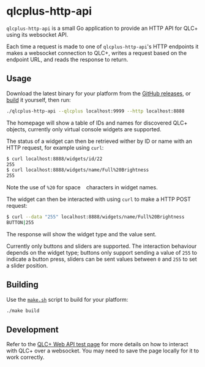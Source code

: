 # qlcplus-http-api

`qlcplus-http-api` is a small Go application to provide an HTTP API for QLC+ using its websocket API.

Each time a request is made to one of `qlcplus-http-api`'s HTTP endpoints it makes a websocket connection to QLC+,
writes a request based on the endpoint URL, and reads the response to return.

## Usage

Download the latest binary for your platform from the
[GitHub releases](https://github.com/wwwil/qlcplus-http-api/releases), or [build](#Building) it yourself, then run:

```bash
./qlcplus-http-api --qlcplus localhost:9999 --http localhost:8888
```

The homepage will show a table of IDs and names for discovered QLC+ objects, currently only virtual console widgets are
supported.

The status of a widget can then be retrieved wither by ID or name with an HTTP request, for example using `curl`:

```bash
$ curl localhost:8888/widgets/id/22
255
$ curl localhost:8888/widgets/name/Full%20Brightness
255
```

Note the use of `%20` for space ` ` characters in widget names.

The widget can then be interacted with using `curl` to make a HTTP POST request:

```bash
$ curl --data "255" localhost:8888/widgets/name/Full%20Brightness
BUTTON|255
```

The response will show the widget type and the value sent.

Currently only buttons and sliders are supported. The interaction behaviour depends on the widget type; buttons only
support sending a value of `255` to indicate a button press, sliders can be sent values between `0` and `255` to set a
slider position.

## Building

Use the [`make.sh`](./make.sh) script to build for your platform:

```bash
./make build
``` 

## Development

Refer to the [QLC+ Web API test page](https://www.qlcplus.org/Test_Web_API.html) for more details on how to interact
with QLC+ over a websocket. You may need to save the page locally for it to work correctly.
